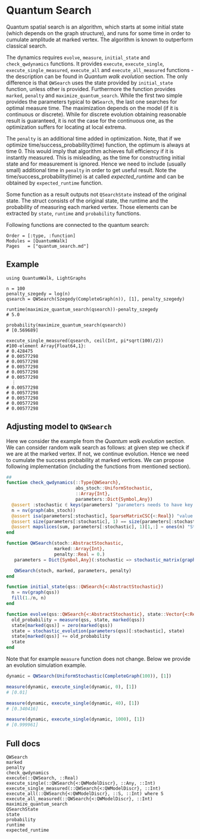 # Quantum Search

Quantum spatial search is an algorithm, which starts at some initial state (which
 depends on the graph structure), and runs for some time in order to cumulate
 amplitude at marked vertex. The algorithm is known to outperform classical search.

 The dynamics requires `evolve`, `measure`, `initial_state` and `check_qwdynamics` functions. It provides `execute`, `execute_single`, `execute_single_measured`, `execute_all` and `execute_all_measured` functions - the description can be found in *Quantum walk evolution* section. The only difference is that `QWSearch` uses the state provided by `initial_state` function, unless other is provided. Furthermore the function provides `marked`, `penalty` and `maximize_quantum_search`. While the first two simple provides the parameters typical to `QWSearch`, the last one searches for optimal measure time. The maximization depends on the model (if it is continuous or discrete). While for discrete evolution obtaining reasonable result is guaranteed, it is not the case for the continuous one, as the optimization suffers for locating at local extrema.

 The `penalty` is an additional time added in optimization. Note, that if we optimize
 time/success_probability(time) function, the optimum is always at time 0. This would imply that algorithm achieves full efficiency if it is instantly measured. This is misleading, as the time for constructing initial state and for measurement is ignored.
 Hence we need to include (usually small) additional time in `penalty` in order to
 get useful result. Note the  time/success_probability(time) is at called
 *expected_runtime* and can be obtained by `expected_runtime` function.

 Some function as a result outputs not `QSearchState` instead of the original state.
 The struct consists of the original state, the runtime and the probability of measuring
 each marked vertex. Those elements can be extracted by `state`, `runtime` and `probability` functions.

 Following functions are connected to the quantum search:
```@index
Order = [:type, :function]
Modules = [QuantumWalk]
Pages   = ["quantum_search.md"]
```
## Example

```
using QuantumWalk, LightGraphs

n = 100
penalty_szegedy = log(n)
qsearch = QWSearch(Szegedy(CompleteGraph(n)), [1], penalty_szegedy)

runtime(maximize_quantum_search(qsearch))-penalty_szegedy
# 5.0

probability(maximize_quantum_search(qsearch))
# [0.569689]

execute_single_measured(qsearch, ceil(Int, pi*sqrt(100)/2))
#100-element Array{Float64,1}:
# 0.428475  
# 0.00577298
# 0.00577298
# 0.00577298
# 0.00577298
# 0.00577298
  ⋮         
# 0.00577298
# 0.00577298
# 0.00577298
# 0.00577298
# 0.00577298
```

## Adjusting model to `QWSearch`

Here we consider the example from the *Quantum walk evolution* section. We can consider
random walk search as follows: at given step we check if we are at the marked vertex.
If not, we continue evolution. Hence we need to cumulate the success probability
at marked vertices. We can propose following implementation (including the functions
from mentioned section).

```julia
##
function check_qwdynamics(::Type{QWSearch},
                          abs_stoch::UniformStochastic,
                          ::Array{Int},
                          parameters::Dict{Symbol,Any})
  @assert :stochastic ∈ keys(parameters) "parameters needs to have key stochastic"
  n = nv(graph(abs_stoch))
  @assert isa(parameters[:stochastic], SparseMatrixCSC{<:Real}) "value for :stochastic needs to be sparse matrix with real numbers"
  @assert size(parameters[:stochastic], 1) == size(parameters[:stochastic], 2) "Stochastic matrix needs to be square stochastic matrix"
  @assert mapslices(sum, parameters[:stochastic], 1)[1,:] ≈ ones(n) "Stochastic matrix needs to be square stochastic matrix of order graph"
end

function QWSearch(stoch::AbstractStochastic,
                  marked::Array{Int},
                  penalty::Real = 0.)
   parameters = Dict{Symbol,Any}(:stochastic => stochastic_matrix(graph(stoch)))

   QWSearch(stoch, marked, parameters, penalty)
end

function initial_state(qss::QWSearch{<:AbstractStochastic})
  n = nv(graph(qss))
  fill(1./n, n)
end

function evolve(qss::QWSearch{<:AbstractStochastic}, state::Vector{<:Real})
  old_probability = measure(qss, state, marked(qss))
  state[marked(qss)] = zero(marked(qss))
  state = stochastic_evolution(parameters(qss)[:stochastic], state)
  state[marked(qss)] += old_probability
  state
end
```
Note that for example `measure` function does not change. Below we provide an
evolution simulation example.

```julia
dynamic = QWSearch(UniformStochastic(CompleteGraph(100)), [1])

measure(dynamic, execute_single(dynamic, 0), [1])
# [0.01]

measure(dynamic, execute_single(dynamic, 40), [1])
# [0.340416]

measure(dynamic, execute_single(dynamic, 1000), [1])
# [0.999961]
```

## Full docs

```@docs
QWSearch
marked
penalty
check_qwdynamics
execute(::QWSearch, ::Real)
execute_single(::QWSearch{<:QWModelDiscr}, ::Any, ::Int)
execute_single_measured(::QWSearch{<:QWModelDiscr}, ::Int)
execute_all(::QWSearch{<:QWModelDiscr}, ::S, ::Int) where S
execute_all_measured(::QWSearch{<:QWModelDiscr}, ::Int)
maximize_quantum_search
QSearchState
state
probability
runtime
expected_runtime
```
